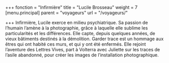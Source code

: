 +++
fonction = "Infirmière"
title = "Lucile Brosseau"
weight = 7
[menu.principal]
parent = "voyageurs"
url = "/voyageurs/"

+++
Infirmière, Lucile exerce en milieu psychiatrique. Sa passion de l’humain l’amène à la photographie, grâce à laquelle elle sublime les particularités et les différences. Elle capte, depuis quelques années, de vieux bâtiments destinés à la démolition. Garder trace est un hommage aux êtres qui ont habité ces murs, et qui y ont été enfermés. Elle rejoint l’aventure des Lettres Vives, part à Volterra avec Juliette sur les traces de l’asile abandonné, pour créer les images de l’installation photographique.
